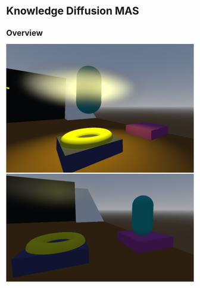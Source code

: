# Knowledge Diffusion MAS

## Overview

![Screenshot1](Screens/Learning_agent_00.jpg)
![Screenshot0](Screens/Ended_learning_agent.jpg)